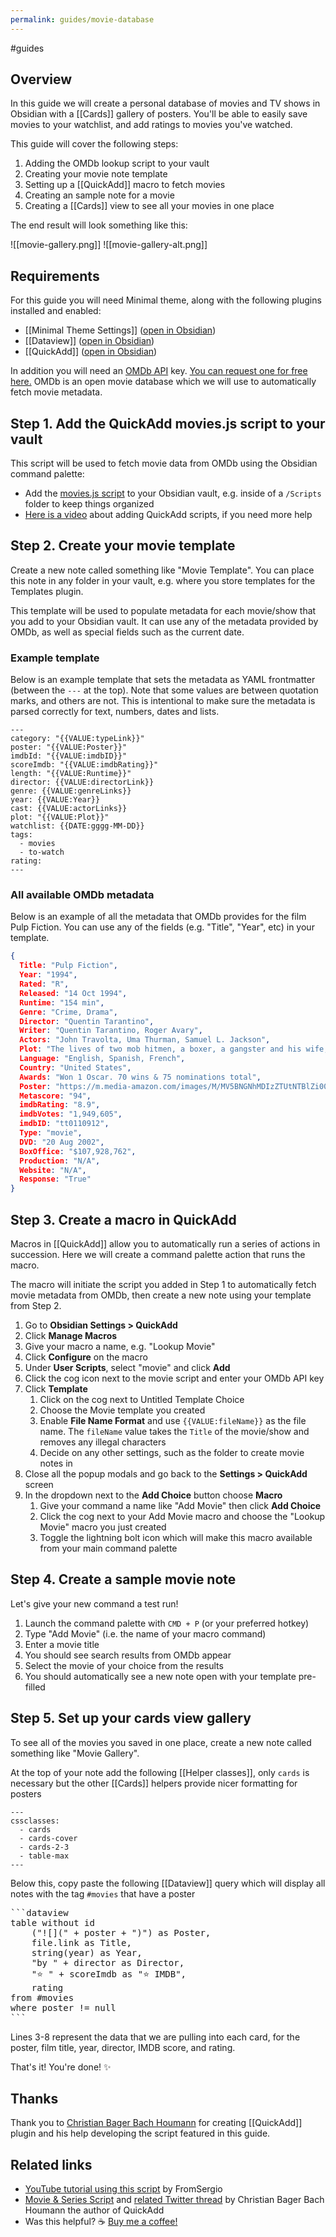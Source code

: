 ```yaml
---
permalink: guides/movie-database
---
```

#guides

## Overview

In this guide we will create a personal database of movies and TV shows in Obsidian with a [[Cards]] gallery of posters. You'll be able to easily save movies to your watchlist, and add ratings to movies you've watched. 

This guide will cover the following steps:

1. Adding the OMDb lookup script to your vault
2. Creating your movie note template
3. Setting up a [[QuickAdd]] macro to fetch movies
4. Creating an sample note for a movie
5. Creating a [[Cards]] view to see all your movies in one place

The end result will look something like this:

![[movie-gallery.png]]
![[movie-gallery-alt.png]]

## Requirements

For this guide you will need Minimal theme, along with the following plugins installed and enabled:

- [[Minimal Theme Settings]] ([open in Obsidian](obsidian://show-plugin?id=obsidian-minimal-settings))
- [[Dataview]] ([open in Obsidian](obsidian://show-plugin?id=dataview))
- [[QuickAdd]] ([open in Obsidian](obsidian://show-plugin?id=quickadd))

In addition you will need an [OMDb API](http://www.omdbapi.com/) key. [You can request one for free here.](http://www.omdbapi.com/apikey.aspx) OMDb is an open movie database which we will use to automatically fetch movie metadata.

## Step 1. Add the QuickAdd movies.js script to your vault

This script will be used to fetch movie data from OMDb using the Obsidian command palette:

- Add the [movies.js script](https://github.com/chhoumann/quickadd/blob/master/docs/docs/Examples/Attachments/movies.js) to your Obsidian vault, e.g. inside of a `/Scripts` folder to keep things organized
- [Here is a video](https://www.youtube.com/watch?v=gYK3VDQsZJo&t=1730s) about adding QuickAdd scripts, if you need more help

## Step 2. Create your movie template

Create a new note called something like "Movie Template". You can place this note in any folder in your vault, e.g. where you store templates for the Templates plugin.

This template will be used to populate metadata for each movie/show that you add to your Obsidian vault. It can use any of the metadata provided by OMDb, as well as special fields such as the current date.

### Example template

Below is an example template that sets the metadata as YAML frontmatter (between the `---` at the top). Note that some values are between quotation marks, and others are not. This is intentional to make sure the metadata is parsed correctly for text, numbers, dates and lists.

```
---
category: "{{VALUE:typeLink}}"
poster: "{{VALUE:Poster}}"
imdbId: "{{VALUE:imdbID}}"
scoreImdb: "{{VALUE:imdbRating}}"
length: "{{VALUE:Runtime}}"
director: {{VALUE:directorLink}}
genre: {{VALUE:genreLinks}}
year: {{VALUE:Year}}
cast: {{VALUE:actorLinks}}
plot: "{{VALUE:Plot}}"
watchlist: {{DATE:gggg-MM-DD}}
tags: 
  - movies
  - to-watch
rating:
---
```

### All available OMDb metadata

Below is an example of all the metadata that OMDb provides for the film Pulp Fiction. You can use any of the fields (e.g. "Title", "Year", etc) in your template.

```json
{
  Title: "Pulp Fiction",
  Year: "1994",
  Rated: "R",
  Released: "14 Oct 1994",
  Runtime: "154 min",
  Genre: "Crime, Drama",
  Director: "Quentin Tarantino",
  Writer: "Quentin Tarantino, Roger Avary",
  Actors: "John Travolta, Uma Thurman, Samuel L. Jackson",
  Plot: "The lives of two mob hitmen, a boxer, a gangster and his wife, and a pair of diner bandits intertwine in four tales of violence and redemption.",
  Language: "English, Spanish, French",
  Country: "United States",
  Awards: "Won 1 Oscar. 70 wins & 75 nominations total",
  Poster: "https://m.media-amazon.com/images/M/MV5BNGNhMDIzZTUtNTBlZi00MTRlLWFjM2ItYzViMjE3YzI5MjljXkEyXkFqcGdeQXVyNzkwMjQ5NzM@._V1_SX300.jpg",
  Metascore: "94",
  imdbRating: "8.9",
  imdbVotes: "1,949,605",
  imdbID: "tt0110912",
  Type: "movie",
  DVD: "20 Aug 2002",
  BoxOffice: "$107,928,762",
  Production: "N/A",
  Website: "N/A",
  Response: "True"
}
```

## Step 3. Create a macro in QuickAdd

Macros in [[QuickAdd]] allow you to automatically run a series of actions in succession. Here we will create a command palette action that runs the macro.

The macro will initiate the script you added in Step 1 to automatically fetch movie metadata from OMDb, then create a new note using your template from Step 2.

1.  Go to **Obsidian Settings > QuickAdd**
2. Click **Manage Macros**
3. Give your macro a name, e.g. "Lookup Movie"
4. Click **Configure** on the macro
5. Under **User Scripts**, select "movie" and click **Add**
6. Click the cog icon next to the movie script and enter your OMDb API key
7. Click **Template**
    1. Click on the cog next to Untitled Template Choice
    2. Choose the Movie template you created
    3. Enable **File Name Format** and use `{{VALUE:fileName}}` as the file name. The `fileName` value takes the `Title` of the movie/show and removes any illegal characters
    4. Decide on any other settings, such as the folder to create movie notes in
8. Close all the popup modals and go back to the **Settings > QuickAdd** screen
9. In the dropdown next to the **Add Choice** button choose **Macro**
	1. Give your command a name like "Add Movie" then click **Add Choice**
	2. Click the cog next to your Add Movie macro and choose the "Lookup Movie" macro you just created
	3. Toggle the lightning bolt icon which will make this macro available from your main command palette

## Step 4. Create a sample movie note

Let's give your new command a test run!

1. Launch the command palette with `CMD + P` (or your preferred hotkey)
2. Type "Add Movie" (i.e. the name of your macro command)
3. Enter a movie title
4. You should see search results from OMDb appear
5. Select the movie of your choice from the results
6. You should automatically see a new note open with your template pre-filled

## Step 5. Set up your cards view gallery

To see all of the movies you saved in one place, create a new note called something like "Movie Gallery".

At the top of your note add the following [[Helper classes]], only `cards` is necessary but the other [[Cards]] helpers provide nicer formatting for posters

```
---
cssclasses:
  - cards
  - cards-cover
  - cards-2-3
  - table-max
---
```

Below this, copy paste the following [[Dataview]] query which will display all notes with the tag `#movies` that have a poster

<pre>
```dataview
table without id 
	("![](" + poster + ")") as Poster,
	file.link as Title,
	string(year) as Year, 
	"by " + director as Director,
	"⭐ " + scoreImdb as "⭐ IMDB",
	rating
from #movies 
where poster != null
```
</pre>
Lines 3-8 represent the data that we are pulling into each card, for the poster, film title, year, director, IMDB score, and rating.

That's it! You're done! ✨

## Thanks

Thank you to [Christian Bager Bach Houmann](https://github.com/chhoumann) for creating [[QuickAdd]] plugin and his help developing the script featured in this guide.

## Related links

- [YouTube tutorial using this script](https://www.youtube.com/watch?v=t-hKCgGhQuk) by FromSergio
- [Movie & Series Script](https://github.com/chhoumann/quickadd/blob/master/docs/Examples/Macro_MovieAndSeriesScript.md)  and [related Twitter thread](https://twitter.com/chrisbbh/status/1489327905511555073) by Christian Bager Bach Houmann the author of QuickAdd
- Was this helpful? ☕️ [Buy me a coffee!](https://www.buymeacoffee.com/kepano)
